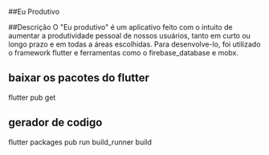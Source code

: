 ##Eu Produtivo

##Descrição
O "Eu produtivo" é um aplicativo feito com o intuito de aumentar a produtividade pessoal de nossos usuários, tanto em curto ou longo prazo e em todas a áreas escolhidas. Para desenvolve-lo, foi utilizado o framework flutter e  ferramentas como o firebase_database e mobx.
## baixar os pacotes do flutter
flutter pub get
## gerador de codigo
flutter packages pub run build_runner build
